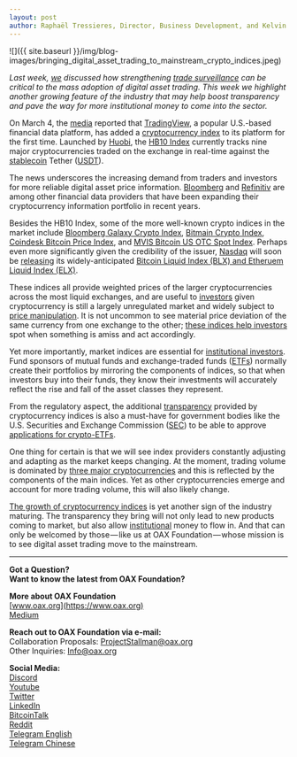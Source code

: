 ```yaml
---
layout: post
author: Raphaël Tressieres, Director, Business Development, and Kelvin Wong, Senior Advisor, Marketing, OAX Foundation
---
```


![]({{ site.baseurl }}/img/blog-images/bringing_digital_asset_trading_to_mainstream_crypto_indices.jpeg)

_Last week, [we](https://www.oax.org/en) discussed how strengthening [trade surveillance](https://www.tradingview.com/ideas/oax/) can be critical to the mass adoption of digital asset trading. This week we highlight another growing feature of the industry that may help boost transparency and pave the way for more institutional money to come into the sector._

On March 4, the [media](https://www.coindesk.com/tradingview-adds-first-crypto-index-to-charts-and-analysis-platform) reported that [TradingView](https://www.coindesk.com/tradingview-adds-first-crypto-index-to-charts-and-analysis-platform), a popular U.S.-based financial data platform, has added a [cryptocurrency index](https://cointelegraph.com/explained/cryptocurrency-price-indexes-explained) to its platform for the first time. Launched by [Huobi](https://coinmarketcap.com/exchanges/huobi-global/), the [HB10 Index](https://www.hbg.com/en-us/markets/hb_index/) currently tracks nine major cryptocurrencies traded on the exchange in real-time against the [stablecoin](https://medium.com/@OAX_Foundation/bringing-digital-asset-trading-to-mainstream-crypto-indices-fdf0997dd0a9) Tether ([USDT](https://coinmarketcap.com/currencies/tether/)).

The news underscores the increasing demand from traders and investors for more reliable digital asset price information. [Bloomberg](https://www.investopedia.com/news/bloomberg-launch-cryptocurrency-index/) and [Refinitiv](https://www.refinitiv.com/en) are among other financial data providers that have been expanding their cryptocurrency information portfolio in recent years.

Besides the HB10 Index, some of the more well-known crypto indices in the market include [Bloomberg Galaxy Crypto Index](https://www.bloomberg.com/quote/BGCI:IND), [Bitmain Crypto Index](https://index.btc.com/default), [Coindesk Bitcoin Price Index](https://www.coindesk.com/price/bitcoin), and [MVIS Bitcoin US OTC Spot Index](https://www.mvis-indices.com/indices/digital-assets/mvis-bitcoin-us-otc-spot). Perhaps even more significantly given the credibility of the issuer, [Nasdaq](http://www.nasdaqtrader.com/TraderNews.aspx?id=fpnews2019-3) will soon be [releasing](https://ambcrypto.com/nasdaq-bitcoin-liquid-index-blx-and-ethereum-liquid-index-elx-to-be-added/) its widely-anticipated [Bitcoin Liquid Index (BLX) and Etheruem Liquid Index (ELX)](https://www.nasdaq.com/article/nasdaq-to-add-liquid-indices-tracking-value-of-btc-and-eth-cm1100109).

These indices all provide weighted prices of the larger cryptocurrencies across the most liquid exchanges, and are useful to [investors](https://www.bitcoinmarketjournal.com/how-many-people-use-bitcoin/) given cryptocurrency is still a largely unregulated market and widely subject to [price manipulation](https://hackernoon.com/the-mysterious-manipulation-of-crypto-markets-and-how-to-manage-5234e19e6e77). It is not uncommon to see material price deviation of the same currency from one exchange to the other; [these indices help investors](https://www.datadriveninvestor.com/2018/12/06/a-guide-to-major-cryptocurrency-indexes/) spot when something is amiss and act accordingly.

Yet more importantly, market indices are essential for [institutional investors](https://news.bitcoin.com/how-institutional-investors-are-changing-the-cryptocurrency-market/). Fund sponsors of mutual funds and exchange-traded funds ([ETFs](https://www.etftrends.com/outlook-crypto-2019-financial-advisors-are-doing/?utm_source=Pagination&utm_medium=pagination&utm_campaign=pagination)) normally create their portfolios by mirroring the components of indices, so that when investors buy into their funds, they know their investments will accurately reflect the rise and fall of the asset classes they represent.

From the regulatory aspect, the additional [transparency](https://www.theice.com/market-data/cryptocurrency_data_feed?videoId=6008343390001) provided by cryptocurrency indices is also a must-have for government bodies like the U.S. Securities and Exchange Commission ([SEC](https://www.coindesk.com/sec-commissioner-says-bitcoin-etf-will-be-approved-eventually)) to be able to approve [applications for crypto-ETFs](https://blocktelegraph.io/crypto-etfs-taking-the-long-view/).

One thing for certain is that we will see index providers constantly adjusting and adapting as the market keeps changing. At the moment, trading volume is dominated by [three major cryptocurrencies](https://www.fxempire.com/education/article/bitcoin-ethereum-and-ripple-the-differences-480465) and this is reflected by the components of the main indices. Yet as other cryptocurrencies emerge and account for more trading volume, this will also likely change.

[The growth of cryptocurrency indices](https://www.newsbtc.com/2018/07/11/cryptocurrency-indices-a-new-crypto-market-trend-that-cryptoindex-is-all-set-to-embrace/) is yet another sign of the industry maturing. The transparency they bring will not only lead to new products coming to market, but also allow [institutional](https://investmentbank.com/crypto-growth/) money to flow in. And that can only be welcomed by those — like us at OAX Foundation — whose mission is to see digital asset trading move to the mainstream.

---

**Got a Question?**  
**Want to know the latest from OAX Foundation?**  

**More about OAX Foundation**  
[www.oax.org](https://www.oax.org)  
[Medium](https://medium.com/@OAX_Foundation)  

**Reach out to OAX Foundation via e-mail:**  
Collaboration Proposals: [ProjectStallman@oax.org](mailto:ProjectStallman@oax.org)  
Other Inquiries: [Info@oax.org](mailto:Info@oax.org)  

**Social Media:**  
[Discord](https://discordapp.com/invite/ZH5YHkb)  
[Youtube](https://bit.ly/2Bvsk73)  
[Twitter](https://twitter.com/OAX_Foundation)  
[LinkedIn](https://www.linkedin.com/company/oax-foundation/)  
[BitcoinTalk](http://bitcointalk.org/index.php?topic=1943946)  
[Reddit](https://www.reddit.com/r/OpenANX/)  
[Telegram English](https://t.me/openanxteam)  
[Telegram Chinese](https://t.me/oax_cn)  